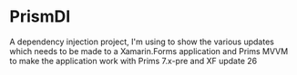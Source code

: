 # PrismDI
A dependency injection project, I'm using to show the various updates which needs to be made to a Xamarin.Forms application and Prims MVVM to make the application work with Prims 7.x-pre and XF update 26
